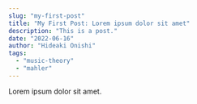 ```yaml
---
slug: "my-first-post"
title: "My First Post: Lorem ipsum dolor sit amet"
description: "This is a post."
date: "2022-06-16"
author: "Hideaki Onishi"
tags: 
  - "music-theory"
  - "mahler"
---
```


Lorem ipsum dolor sit amet.